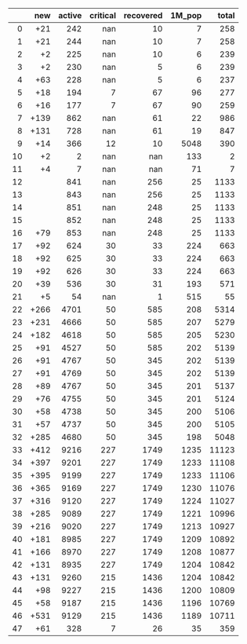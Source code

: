 |    |   new |   active |   critical |   recovered |   1M_pop |   total |
|---:|------:|---------:|-----------:|------------:|---------:|--------:|
|  0 |   +21 |      242 |        nan |          10 |        7 |     258 |
|  1 |   +21 |      244 |        nan |          10 |        7 |     258 |
|  2 |    +2 |      225 |        nan |          10 |        6 |     239 |
|  3 |    +2 |      230 |        nan |           5 |        6 |     239 |
|  4 |   +63 |      228 |        nan |           5 |        6 |     237 |
|  5 |   +18 |      194 |          7 |          67 |       96 |     277 |
|  6 |   +16 |      177 |          7 |          67 |       90 |     259 |
|  7 |  +139 |      862 |        nan |          61 |       22 |     986 |
|  8 |  +131 |      728 |        nan |          61 |       19 |     847 |
|  9 |   +14 |      366 |         12 |          10 |     5048 |     390 |
| 10 |    +2 |        2 |        nan |         nan |      133 |       2 |
| 11 |    +4 |        7 |        nan |         nan |       71 |       7 |
| 12 |       |      841 |        nan |         256 |       25 |    1133 |
| 13 |       |      843 |        nan |         256 |       25 |    1133 |
| 14 |       |      851 |        nan |         248 |       25 |    1133 |
| 15 |       |      852 |        nan |         248 |       25 |    1133 |
| 16 |   +79 |      853 |        nan |         248 |       25 |    1133 |
| 17 |   +92 |      624 |         30 |          33 |      224 |     663 |
| 18 |   +92 |      625 |         30 |          33 |      224 |     663 |
| 19 |   +92 |      626 |         30 |          33 |      224 |     663 |
| 20 |   +39 |      536 |         30 |          31 |      193 |     571 |
| 21 |    +5 |       54 |        nan |           1 |      515 |      55 |
| 22 |  +266 |     4701 |         50 |         585 |      208 |    5314 |
| 23 |  +231 |     4666 |         50 |         585 |      207 |    5279 |
| 24 |  +182 |     4618 |         50 |         585 |      205 |    5230 |
| 25 |   +91 |     4527 |         50 |         585 |      202 |    5139 |
| 26 |   +91 |     4767 |         50 |         345 |      202 |    5139 |
| 27 |   +91 |     4769 |         50 |         345 |      202 |    5139 |
| 28 |   +89 |     4767 |         50 |         345 |      201 |    5137 |
| 29 |   +76 |     4755 |         50 |         345 |      201 |    5124 |
| 30 |   +58 |     4738 |         50 |         345 |      200 |    5106 |
| 31 |   +57 |     4737 |         50 |         345 |      200 |    5105 |
| 32 |  +285 |     4680 |         50 |         345 |      198 |    5048 |
| 33 |  +412 |     9216 |        227 |        1749 |     1235 |   11123 |
| 34 |  +397 |     9201 |        227 |        1749 |     1233 |   11108 |
| 35 |  +395 |     9199 |        227 |        1749 |     1233 |   11106 |
| 36 |  +365 |     9169 |        227 |        1749 |     1230 |   11076 |
| 37 |  +316 |     9120 |        227 |        1749 |     1224 |   11027 |
| 38 |  +285 |     9089 |        227 |        1749 |     1221 |   10996 |
| 39 |  +216 |     9020 |        227 |        1749 |     1213 |   10927 |
| 40 |  +181 |     8985 |        227 |        1749 |     1209 |   10892 |
| 41 |  +166 |     8970 |        227 |        1749 |     1208 |   10877 |
| 42 |  +131 |     8935 |        227 |        1749 |     1204 |   10842 |
| 43 |  +131 |     9260 |        215 |        1436 |     1204 |   10842 |
| 44 |   +98 |     9227 |        215 |        1436 |     1200 |   10809 |
| 45 |   +58 |     9187 |        215 |        1436 |     1196 |   10769 |
| 46 |  +531 |     9129 |        215 |        1436 |     1189 |   10711 |
| 47 |   +61 |      328 |          7 |          26 |       35 |     359 |
